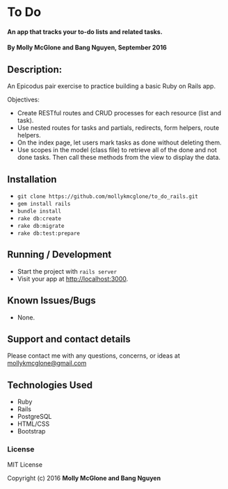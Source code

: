 # To Do

#### An app that tracks your to-do lists and related tasks.

#### By Molly McGlone and Bang Nguyen, September 2016

## Description:

An Epicodus pair exercise to practice building a basic Ruby on Rails app.

Objectives:
* Create RESTful routes and CRUD processes for each resource (list and task).
* Use nested routes for tasks and partials, redirects, form helpers, route helpers.
* On the index page, let users mark tasks as done without deleting them.
* Use scopes in the model (class file) to retrieve all of the done and not done tasks. Then call these methods from the view to display the data.

## Installation

* `git clone https://github.com/mollykmcglone/to_do_rails.git`
* `gem install rails`
* `bundle install`
* `rake db:create`
* `rake db:migrate`
* `rake db:test:prepare`

## Running / Development

* Start the project with `rails server`
* Visit your app at [http://localhost:3000](http://localhost:3000).

## Known Issues/Bugs

* None.

## Support and contact details

Please contact me with any questions, concerns, or ideas at mollykmcglone@gmail.com

## Technologies Used

* Ruby
* Rails
* PostgreSQL
* HTML/CSS
* Bootstrap

### License

MIT License

Copyright (c) 2016  **Molly McGlone and Bang Nguyen**
